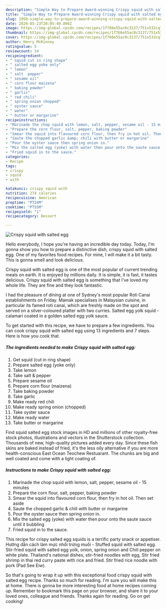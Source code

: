 ```yaml
---
description: "Simple Way to Prepare Award-winning Crispy squid with salted egg"
title: "Simple Way to Prepare Award-winning Crispy squid with salted egg"
slug: 1958-simple-way-to-prepare-award-winning-crispy-squid-with-salted-egg
date: 2020-05-23T20:05:40.896Z
image: https://img-global.cpcdn.com/recipes/1f766e55ac0c3137/751x532cq70/crispy-squid-with-salted-egg-recipe-main-photo.jpg
thumbnail: https://img-global.cpcdn.com/recipes/1f766e55ac0c3137/751x532cq70/crispy-squid-with-salted-egg-recipe-main-photo.jpg
cover: https://img-global.cpcdn.com/recipes/1f766e55ac0c3137/751x532cq70/crispy-squid-with-salted-egg-recipe-main-photo.jpg
author: Henry McKinney
ratingvalue: 5
reviewcount: 14
recipeingredient:
- " squid cut in ring shape"
- " salted egg yoke only"
- " lemon"
- " salt  pepper"
- " sesame oil"
- " corn flour maizena"
- " baking powder"
- " garlic"
- " red chili"
- " spring onion chopped"
- " oyster sauce"
- " water"
- " butter or margarine"
recipeinstructions:
- "Marinade the chop squid with lemon, salt, pepper, sesame oil - 15 minutes"
- "Prepare the corn flour, salt, pepper, baking powder"
- "Smear the squid into flavoured corn flour, then fry in hot oil. Then set aside"
- "Saute the chopped garlic &amp; chili with butter or margarine"
- "Pour the oyster sauce then spring onion in."
- "Mix the salted egg (yoke) with water then pour onto the saute sauce until it bubbling"
- "Fried squid in to the sauce."
categories:
- Recipe
tags:
- crispy
- squid
- with

katakunci: crispy squid with 
nutrition: 274 calories
recipecuisine: American
preptime: "PT24M"
cooktime: "PT55M"
recipeyield: "1"
recipecategory: Dessert

---
```



![Crispy squid with salted egg](https://img-global.cpcdn.com/recipes/1f766e55ac0c3137/751x532cq70/crispy-squid-with-salted-egg-recipe-main-photo.jpg)

Hello everybody, I hope you're having an incredible day today. Today, I'm gonna show you how to prepare a distinctive dish, crispy squid with salted egg. One of my favorites food recipes. For mine, I will make it a bit tasty. This is gonna smell and look delicious.

Crispy squid with salted egg is one of the most popular of current trending meals on earth. It is enjoyed by millions daily. It is simple, it is fast, it tastes delicious. Crispy squid with salted egg is something that I've loved my whole life. They are fine and they look fantastic.

I had the pleasure of dining at one of Sydney&#39;s most popular Roti Canai establishments on Friday. Mamak specialises in Malaysian cuisine, in particular its famed roti canai, which are freshly made on the spot and served on a silver-coloured platter with two curries. Salted egg yolk squid - calamari coated in a golden salted egg yolk sauce.


To get started with this recipe, we have to prepare a few ingredients. You can cook crispy squid with salted egg using 13 ingredients and 7 steps. Here is how you cook that.

<!--inarticleads1-->

##### The ingredients needed to make Crispy squid with salted egg:

1. Get  squid (cut in ring shape)
1. Prepare  salted egg (yoke only)
1. Take  lemon
1. Take  salt &amp; pepper
1. Prepare  sesame oil
1. Prepare  corn flour (maizena)
1. Take  baking powder
1. Take  garlic
1. Make ready  red chili
1. Make ready  spring onion (chopped)
1. Take  oyster sauce
1. Make ready  water
1. Take  butter or margarine


Find squid salted egg stock images in HD and millions of other royalty-free stock photos, illustrations and vectors in the Shutterstock collection. Thousands of new, high-quality pictures added every day. Since these fish skins are baked instead of fried, it&#39;s the less oily alternative if you are more health-conscious East Ocean Teochew Restuarant. The chunks are big and well coated and come with a light coating of. 

<!--inarticleads2-->

##### Instructions to make Crispy squid with salted egg:

1. Marinade the chop squid with lemon, salt, pepper, sesame oil - 15 minutes
1. Prepare the corn flour, salt, pepper, baking powder
1. Smear the squid into flavoured corn flour, then fry in hot oil. Then set aside
1. Saute the chopped garlic &amp; chili with butter or margarine
1. Pour the oyster sauce then spring onion in.
1. Mix the salted egg (yoke) with water then pour onto the saute sauce until it bubbling
1. Fried squid in to the sauce.


This recipe for crispy salted egg squids is a terrific party snack or appetiser. Hướng dẫn cách làm mực nhồi trứng muối - Stuffed squid with salted egg. Stir-fried squid with salted egg yolk, onion, spring onion and Chili pepper on white plate. Thailand&#39;s national dishes, stir-fried noodles with egg, Stir fried shrimp in thai red curry paste with rice and fried. Stir fried rice noodle with pork (Pad See Eiw). 

So that's going to wrap it up with this exceptional food crispy squid with salted egg recipe. Thanks so much for reading. I'm sure you will make this at home. There is gonna be more interesting food at home recipes coming up. Remember to bookmark this page on your browser, and share it to your loved ones, colleague and friends. Thanks again for reading. Go on get cooking!
